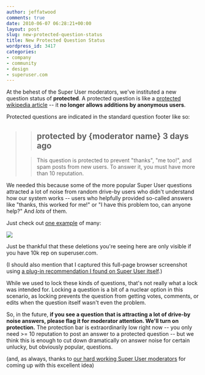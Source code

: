 ```yaml
---
author: jeffatwood
comments: true
date: 2010-06-07 06:28:21+00:00
layout: post
slug: new-protected-question-status
title: New Protected Question Status
wordpress_id: 3417
categories:
- company
- community
- design
- superuser.com
---
```



At the behest of the Super User moderators, we've instituted a new question status of **protected**. A protected question is like a [protected wikipedia article](http://en.wikipedia.org/wiki/Protection_policy) -- it **no longer allows additions by anonymous users**.



Protected questions are indicated in the standard question footer like so:





<blockquote>

> 
> ## protected by {moderator name} 3 days ago
> 
> 

> 
> This question is protected to prevent "thanks", "me too!", and spam posts from new users. To answer it, you must have more than 10 reputation.
> 
> 
</blockquote>





We needed this because some of the more popular Super User questions attracted a lot of noise from random drive-by users who didn't understand how our system works -- users who helpfully provided so-called answers like "thanks, this worked for me!" or "I have this problem too, can anyone help?" And _lots_ of them.



Just check out [one example](http://superuser.com/questions/95685/windows-7-administrator-password-lost-how-can-i-login-windows-7-without-password) of many:



[![](/blog/images/2010-06-07-new-protected-question-status/superuser-deleted-answers-small.png)](/blog/images/2010-06-07-new-protected-question-status/superuser-deleted-answers.png)



Just be thankful that these deletions you're seeing here are only visible if you have 10k rep on superuser.com.



(I should also mention that I captured this full-page browser screenshot using [a plug-in recommendation I found on Super User itself](http://superuser.com/questions/120266/how-can-i-take-browser-screenshots-at-a-higher-resolution-than-my-browser-support).)



While we used to lock these kinds of questions, that's not really what a lock was intended for. Locking a question is a bit of a nuclear option in this scenario, as locking prevents the question from getting votes, comments, or edits when the question itself wasn't even the problem.



So, in the future, **if you see a question that is attracting a lot of drive-by noise answers, please flag it for moderator attention. We'll turn on protection.** The protection bar is extraordinarily low right now -- you only need >= 10 reputation to post an answer to a protected question -- but we think this is enough to cut down dramatically on answer noise for certain unlucky, but obviously popular, questions.



(and, as always, thanks to [our hard working Super User moderators](http://superuser.com/about) for coming up with this excellent idea)

